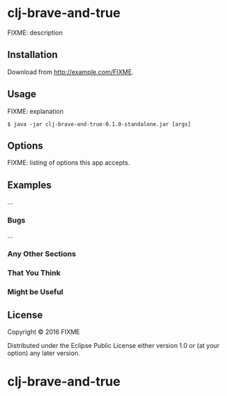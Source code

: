 # clj-brave-and-true

FIXME: description

## Installation

Download from http://example.com/FIXME.

## Usage

FIXME: explanation

    $ java -jar clj-brave-and-true-0.1.0-standalone.jar [args]

## Options

FIXME: listing of options this app accepts.

## Examples

...

### Bugs

...

### Any Other Sections
### That You Think
### Might be Useful

## License

Copyright © 2016 FIXME

Distributed under the Eclipse Public License either version 1.0 or (at
your option) any later version.
# clj-brave-and-true
